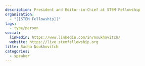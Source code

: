 ```yaml
---
description: President and Editor-in-Chief at STEM Fellowship
organization:
  - "[[STEM Fellowship]]"
tags:
  - type/person
social:
  linkedin: https://www.linkedin.com/in/noukhovitch/
  website: https://live.stemfellowship.org
title: Sacha Noukhovitch
categories:
  - speaker
---
```


